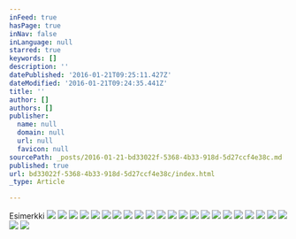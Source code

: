 ```yaml
---
inFeed: true
hasPage: true
inNav: false
inLanguage: null
starred: true
keywords: []
description: ''
datePublished: '2016-01-21T09:25:11.427Z'
dateModified: '2016-01-21T09:24:35.441Z'
title: ''
author: []
authors: []
publisher:
  name: null
  domain: null
  url: null
  favicon: null
sourcePath: _posts/2016-01-21-bd33022f-5368-4b33-918d-5d27ccf4e38c.md
published: true
url: bd33022f-5368-4b33-918d-5d27ccf4e38c/index.html
_type: Article

---
```

Esimerkki
![](https://s3-us-west-2.amazonaws.com/the-grid-img/p/71f34ce13076044652153b4d3ed4504132dccad3.jpg)
![](https://the-grid-user-content.s3-us-west-2.amazonaws.com/a9e524ad-d36a-4b15-909f-ea80bd9a879f.jpg)
![](https://the-grid-user-content.s3-us-west-2.amazonaws.com/ed3471a9-6386-43f4-a2e2-a8f2430fc25e.jpg)
![](https://the-grid-user-content.s3-us-west-2.amazonaws.com/c0c3369e-321e-4af6-a3bc-7919e6c85541.jpg)
![](https://the-grid-user-content.s3-us-west-2.amazonaws.com/7e577b04-c0e0-4d9b-aa85-ad4297bec43e.jpg)
![](https://the-grid-user-content.s3-us-west-2.amazonaws.com/63b10d87-9eaa-4240-8247-54387bfd7acc.jpg)
![](https://the-grid-user-content.s3-us-west-2.amazonaws.com/5809c6eb-87a7-482c-a6f3-bcde4401db9d.jpg)
![](https://the-grid-user-content.s3-us-west-2.amazonaws.com/1004f3fa-8daf-48ee-af95-56a1e86e26dd.jpg)
![](https://the-grid-user-content.s3-us-west-2.amazonaws.com/ca893553-2b68-4bb7-8e90-25bf369c2bc2.jpg)
![](https://the-grid-user-content.s3-us-west-2.amazonaws.com/c5dbed41-96cd-44bf-ac4b-d2d885a3f919.jpg)
![](https://the-grid-user-content.s3-us-west-2.amazonaws.com/02d76fa4-645d-468e-9d54-e4e4e285f6e4.jpg)
![](https://the-grid-user-content.s3-us-west-2.amazonaws.com/25e276d6-04ce-4608-b1f8-ee7cf03c437f.jpg)
![](https://the-grid-user-content.s3-us-west-2.amazonaws.com/2d2373de-fed7-41b1-b078-d25569ad73ca.jpg)
![](https://the-grid-user-content.s3-us-west-2.amazonaws.com/fc27bfba-4762-47c1-b3a8-c06ad5d7c83e.jpg)
![](https://the-grid-user-content.s3-us-west-2.amazonaws.com/4432eb59-719e-429d-abcb-7d26b99238e2.jpg)
![](https://the-grid-user-content.s3-us-west-2.amazonaws.com/b85aeba6-7d19-4a25-ae1f-0543d792fd71.jpg)
![](https://the-grid-user-content.s3-us-west-2.amazonaws.com/34fac24e-298c-45c3-b514-2e6e9e94461a.jpg)
![](https://the-grid-user-content.s3-us-west-2.amazonaws.com/8aa5aeaa-d7e1-4f09-9003-e3e801c2217f.jpg)
![](https://the-grid-user-content.s3-us-west-2.amazonaws.com/dc958a39-b74e-4d77-a93d-ddd56078bd2d.jpg)
![](https://the-grid-user-content.s3-us-west-2.amazonaws.com/a47cca0e-2037-4bf3-a405-493e22496533.jpg)
![](https://the-grid-user-content.s3-us-west-2.amazonaws.com/24da1f6a-f26f-40b4-973a-b8cd9e48cfcf.jpg)
![](https://the-grid-user-content.s3-us-west-2.amazonaws.com/8b0dfa79-f3d8-4158-9a0e-891825f9bf93.jpg)
![](https://the-grid-user-content.s3-us-west-2.amazonaws.com/159e7f09-9412-4ce1-96bf-43b2c18e510c.jpg)
![](https://the-grid-user-content.s3-us-west-2.amazonaws.com/a9bd1ead-df67-4d9f-91dd-523d2dc2f49a.jpg)